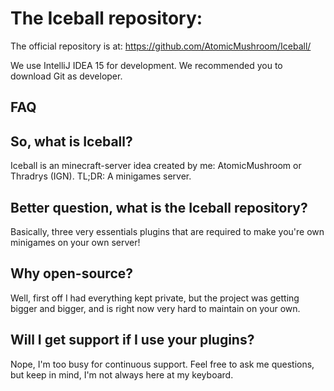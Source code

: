 # The Iceball repository:

The official repository is at: 
https://github.com/AtomicMushroom/Iceball/

We use IntelliJ IDEA 15 for development.
We recommended you to download Git as developer. 

FAQ
---
## So, what is Iceball?

Iceball is an minecraft-server idea created by me: AtomicMushroom or Thradrys (IGN).
TL;DR: A minigames server.

## Better question, what is the Iceball repository? 

Basically, three very essentials plugins that are required to make you're own minigames on your own server!

## Why open-source?

Well, first off I had everything kept private, but the project was getting bigger and bigger, and is right now very hard
to maintain on your own.

## Will I get support if I use your plugins?

Nope, I'm too busy for continuous support. Feel free to ask me questions, but keep in mind, I'm not always here at my keyboard.  



